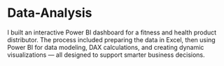 # Data-Analysis
I built an interactive Power BI dashboard for a fitness and health product distributor. The process included preparing the data in Excel, then using Power BI for data modeling, DAX calculations, and creating dynamic visualizations — all designed to support smarter business decisions.
